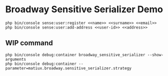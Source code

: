 Broadway Sensitive Serializer Demo
====

```shell
php bin/console sense:user:register <<name>> <<surname>> <<email>>
php bin/console sense:user:add-address <<user-id>> <<address>>
```

## WIP command
```shell
php bin/console debug:container broadway_sensitive_serializer --show-arguments
php bin/console debug:container --parameter=matiux.broadway.sensitive_serializer.strategy
```